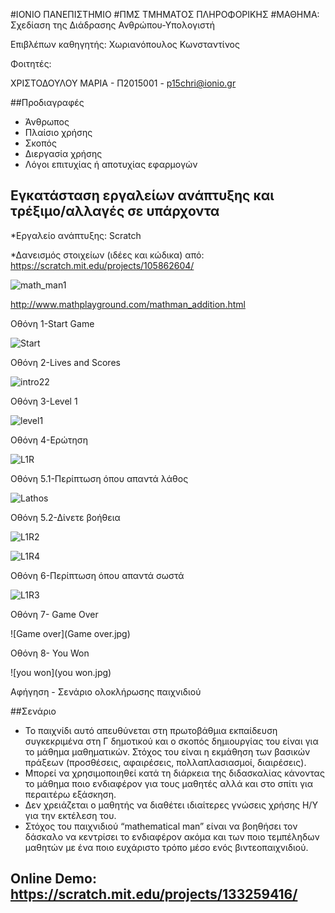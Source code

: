﻿#ΙΟΝΙΟ ΠΑΝΕΠΙΣΤΗΜΙΟ 
#ΠΜΣ ΤΜΗΜΑΤΟΣ ΠΛΗΡΟΦΟΡΙΚΗΣ 
#ΜΑΘΗΜΑ: Σχεδίαση της Διάδρασης Ανθρώπου-Υπολογιστή 
 
Επιβλέπων καθηγητής: Χωριανόπουλος Κωνσταντίνος 

Φοιτητές: 

ΧΡΙΣΤΟΔΟΥΛΟΥ ΜΑΡΙΑ - Π2015001 - p15chri@ionio.gr


##Προδιαγραφές

* Άνθρωπος
* Πλαίσιο χρήσης
* Σκοπός
* Διεργασία χρήσης
* Λόγοι επιτυχίας ή αποτυχίας εφαρμογών

## Εγκατάσταση εργαλείων ανάπτυξης και τρέξιμο/αλλαγές σε υπάρχοντα

*Εργαλείο ανάπτυξης: Scratch

*Δανεισμός στοιχείων (ιδέες και κώδικα) από: https://scratch.mit.edu/projects/105862604/ 

![math_man1](math_man1.jpg)

http://www.mathplayground.com/mathman_addition.html


Οθόνη 1-Start Game

![Start](Start.jpg)

Οθόνη 2-Lives and Scores

![intro22](intro22.jpg)

Οθόνη 3-Level 1

![level1](level1.jpg)

Οθόνη 4-Ερώτηση 

![L1R](L1R.jpg)

Οθόνη 5.1-Περίπτωση όπου απαντά λάθος

![Lathos](Lathos.jpg)

Οθόνη 5.2-Δίνετε βοήθεια 

![L1R2](L1R2.jpg)

![L1R4](L1R4.jpg)

Οθόνη 6-Περίπτωση όπου απαντά σωστά 

![L1R3](L1R3.jpg)

Οθόνη 7- Game Over

![Game over](Game over.jpg)

Οθόνη 8- You Won

![you won](you won.jpg)

Αφήγηση - Σενάριο ολοκλήρωσης παιχνιδιού

##Σενάριο 

* Το παιχνίδι αυτό απευθύνεται στη πρωτοβάθμια εκπαίδευση συγκεκριμένα στη Γ δημοτικού και ο σκοπός δημιουργίας του είναι για το μάθημα μαθηματικών. Στόχος του είναι η εκμάθηση των βασικών πράξεων (προσθέσεις, αφαιρέσεις, πολλαπλασιασμοί, διαιρέσεις).
* Μπορεί να χρησιμοποιηθεί κατά τη διάρκεια της διδασκαλίας κάνοντας το μάθημα ποιο ενδιαφέρον για τους μαθητές αλλά και στο σπίτι για περαιτέρω εξάσκηση.   
* Δεν χρειάζεται ο μαθητής να διαθέτει ιδιαίτερες γνώσεις χρήσης Η/Υ για την εκτέλεση του.
* Στόχος του παιχνιδιού “mathematical man” είναι να βοηθήσει τον δάσκαλο να κεντρίσει το ενδιαφέρον ακόμα και των ποιο τεμπέληδων μαθητών με ένα ποιο ευχάριστο τρόπο μέσο ενός βιντεοπαιχνιδιού.



## Online Demo: https://scratch.mit.edu/projects/133259416/






